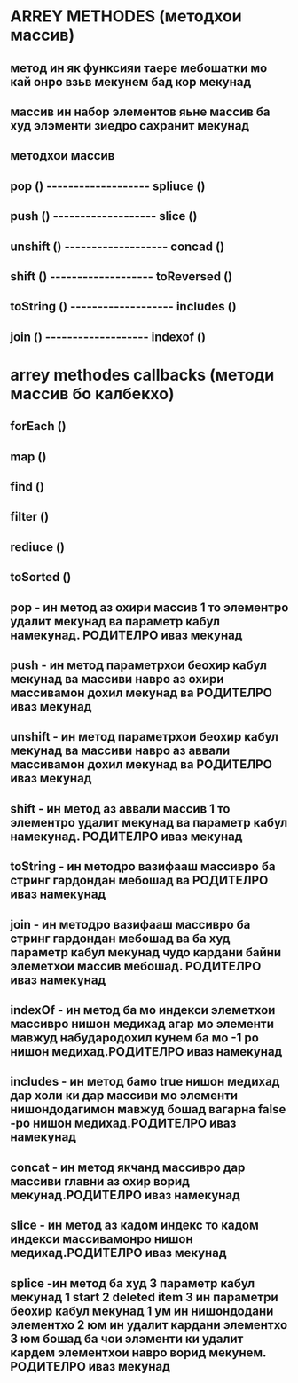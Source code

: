 #   ARREY METHODES (методхои  массив)
## метод ин як функсияи таере мебошатки мо кай онро взьв мекунем бад кор мекунад
## массив ин набор элементов яьне массив ба худ элэменти зиедро сахранит мекунад 
##  методхои массив 
## pop          ()  -------------------                      spliuce      ()
## push         ()  -------------------                      slice        ()
## unshift      ()  -------------------                      concad       ()
## shift        ()  -------------------                      toReversed   ()
## toString     ()  -------------------                      includes     ()
## join         ()  -------------------                      indexof      ()


#      arrey  methodes callbacks  (методи массив бо калбекхо)
## forEach      ()
## map          ()
## find        ()
## filter       ()
## rediuce      ()
## toSorted     ()


## pop - ин метод аз охири массив 1 то элементро удалит мекунад  ва параметр  кабул намекунад. РОДИТЕЛРО иваз мекунад
## push - ин метод параметрхои беохир кабул мекунад ва массиви навро аз охири массивамон дохил мекунад ва  РОДИТЕЛРО иваз мекунад
## unshift - ин метод параметрхои беохир кабул мекунад ва массиви навро аз аввали массивамон дохил мекунад ва  РОДИТЕЛРО иваз мекунад
## shift - ин метод аз аввали массив 1 то элементро удалит мекунад ва параметр кабул намекунад. РОДИТЕЛРО иваз мекунад 
## toString - ин методро вазифааш массивро  ба стринг гардондан мебошад ва  РОДИТЕЛРО иваз намекунад
## join - ин методро вазифааш массивро  ба стринг гардондан мебошад  ва  ба худ параметр кабул мекунад чудо кардани байни элеметхои массив мебошад. РОДИТЕЛРО иваз намекунад
## indexOf - ин  метод ба мо индекси элеметхои массивро  нишон медихад агар мо элементи мавжуд набудародохил кунем  ба мо -1 ро нишон медихад.РОДИТЕЛРО иваз намекунад
## includes  - ин  метод бамо true нишон медихад дар холи ки  дар массиви мо элементи нишондодагимон мавжуд бошад вагарна false -ро нишон медихад.РОДИТЕЛРО иваз намекунад
## concat - ин метод якчанд массивро дар массиви главни  аз охир ворид мекунад.РОДИТЕЛРО иваз намекунад
## slice - ин метод аз кадом индекс то кадом индекси массивамонро нишон медихад.РОДИТЕЛРО иваз мекунад
## splice -ин метод ба худ 3 параметр кабул мекунад  1 start 2 deleted item  3 ин параметри беохир кабул мекунад 1 ум ин нишондодани элементхо 2 юм ин удалит кардани элементхо 3 юм бошад ба чои элэменти ки удалит кардем  элементхои навро ворид мекунем. РОДИТЕЛРО иваз мекунад

